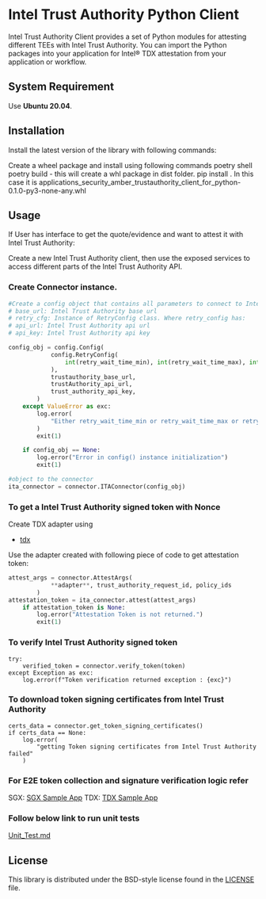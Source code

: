 # Intel Trust Authority Python Client 
Intel Trust Authority Client provides a set of Python modules for attesting different TEEs with Intel Trust Authority. You can import the Python packages into your application for Intel® TDX attestation from your application or workflow.

## System Requirement

Use <b>Ubuntu 20.04</b>. 

## Installation

Install the latest version of the library with following commands:

Create a wheel package and install using following commands
poetry shell
poetry build - this will create a whl package in dist folder.
pip install <whl file name>. In this case it is applications_security_amber_trustauthority_client_for_python-0.1.0-py3-none-any.whl
 
## Usage

If User has interface to get the quote/evidence and want to attest it with Intel Trust Authority:

Create a new Intel Trust Authority client, then use the exposed services to
access different parts of the Intel Trust Authority API.

### Create Connector instance.
```Python
#Create a config object that contains all parameters to connect to Intel Trust Authority and retry if there is 5XX error.
# base_url: Intel Trust Authority base url
# retry_cfg: Instance of RetryConfig class. Where retry_config has:
# api_url: Intel Trust Authority api url
# api_key: Intel Trust Authority api key

config_obj = config.Config(
            config.RetryConfig(
                int(retry_wait_time_min), int(retry_wait_time_max), int(retry_max)
            ),
            trustauthority_base_url,
            trustAuthority_api_url,
            trust_authority_api_key,
        )
    except ValueError as exc:
        log.error(
            "Either retry_wait_time_min or retry_wait_time_max or retry_max is not a valud integer"
        )
        exit(1)

    if config_obj == None:
        log.error("Error in config() instance initialization")
        exit(1)

#object to the connector
ita_connector = connector.ITAConnector(config_obj)
```

### To get a Intel Trust Authority signed token with Nonce

Create TDX adapter using
-  [tdx](./src/tdx/README.md)

Use the adapter created with following piece of code to get attestation token:

```Python
attest_args = connector.AttestArgs(
            **adapter**, trust_authority_request_id, policy_ids
        )
attestation_token = ita_connector.attest(attest_args)
    if attestation_token is None:
        log.error("Attestation Token is not returned.")
        exit(1)
```

### To verify Intel Trust Authority signed token
```
try:
    verified_token = connector.verify_token(token)
except Exception as exc:
    log.error(f"Token verification returned exception : {exc}")
```

### To download token signing certificates from Intel Trust Authority
```
certs_data = connector.get_token_signing_certificates()
if certs_data == None:
    log.error(
        "getting Token signing certificates from Intel Trust Authority failed"
    )
```

### For E2E token collection and signature verification logic refer
SGX: [SGX Sample App](./examples/sgx_token/README.md)
TDX: [TDX Sample App](./examples/tdx_token/README.md)


### Follow below link to run unit tests
[Unit_Test.md](./docs/build_ut_tests.md) 

## License

This library is distributed under the BSD-style license found in the [LICENSE](./LICENSE)
file.
